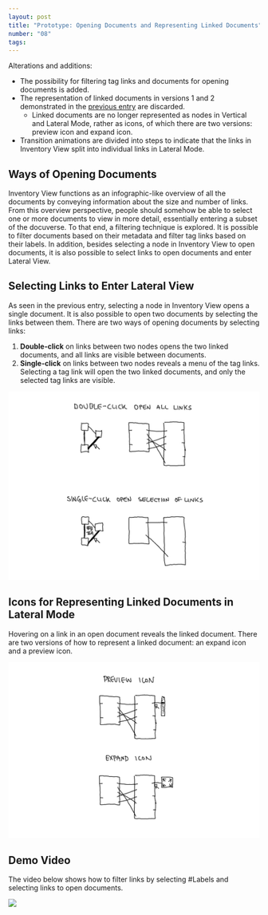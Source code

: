 ```yaml
---
layout: post
title: "Prototype: Opening Documents and Representing Linked Documents"
number: "08"
tags:
---
```


Alterations and additions:
- The possibility for filtering tag links and documents for opening documents is added.
- The representation of linked documents in versions 1 and 2 demonstrated in the [previous entry](07) are discarded.
	- Linked documents are no longer represented as nodes in Vertical and Lateral Mode, rather as icons, of which there are two versions: preview icon and expand icon.
- Transition animations are divided into steps to indicate that the links in Inventory View split into individual links in Lateral Mode.

## Ways of Opening Documents

Inventory View functions as an infographic-like overview of all the documents by conveying information about the size and number of links. From this overview perspective, people should somehow be able to select one or more documents to view in more detail, essentially entering a subset of the docuverse. To that end, a filtering technique is explored. It is possible to filter documents based on their metadata and filter tag links based on their labels. In addition, besides selecting a node in Inventory View to open documents, it is also possible to select links to open documents and enter Lateral View.

## Selecting Links to Enter Lateral View

As seen in the previous entry, selecting a node in Inventory View opens a single document. It is also possible to open two documents by selecting the links between them. There are two ways of opening documents by selecting links:
1. **Double-click** on links between two nodes opens the two linked documents, and all links are visible between documents.
2. **Single-click** on links between two nodes reveals a menu of the tag links. Selecting a tag link will open the two linked documents, and only the selected tag links are visible.

![](assets/selecting_links.png)

## Icons for Representing Linked Documents in Lateral Mode

Hovering on a link in an open document reveals the linked document. There are two versions of how to represent a linked document: an expand icon and a preview icon.

![](assets/preview_expand_icons.png)

## Demo Video

The video below shows how to filter links by selecting \#Labels and selecting links to open documents.

![](assets/export_test_02(twice_speed).gif)
